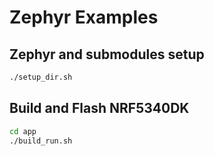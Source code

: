 # Zephyr Examples

## Zephyr and submodules setup
```bash
./setup_dir.sh
```
## Build and Flash NRF5340DK
```bash
cd app
./build_run.sh
```
